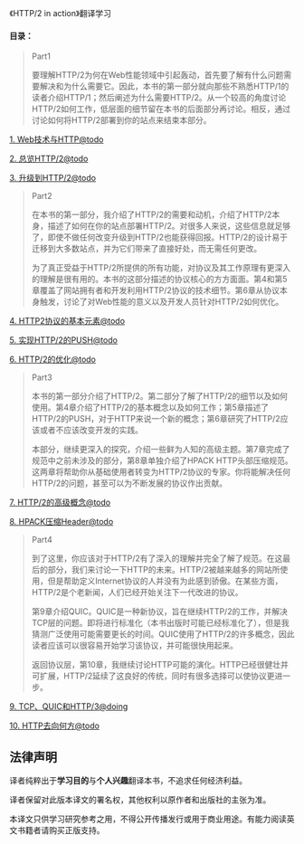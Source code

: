 《HTTP/2 in action》翻译学习

#### 目录：

> Part1
>
> 要理解HTTP/2为何在Web性能领域中引起轰动，首先要了解有什么问题需要解决和为什么需要它。因此，本书的第一部分就向那些不熟悉HTTP/1的读者介绍HTTP/1；然后阐述为什么需要HTTP/2。从一个较高的角度讨论HTTP/2如何工作，低层面的细节留在本书的后面部分再讨论。相反，通过讨论如何将HTTP/2部署到你的站点来结束本部分。

[1. Web技术与HTTP@todo](part1.moving_to_http2/1.web_technologies_and_http.md)

[2. 总览HTTP/2@todo](part1.moving_to_http2/2.the_road_to_http2.md)

[3. 升级到HTTP/2@todo](part1.moving_to_http2/3.upgrading_to_http2.md)

> Part2
>
> 在本书的第一部分，我介绍了HTTP/2的需要和动机，介绍了HTTP/2本身，描述了如何在你的站点部署HTTP/2。对很多人来说，这些信息就足够了，即使不做任何改变升级到HTTP/2也能获得回报。HTTP/2的设计易于迁移到大多数站点，并为它们带来了直接好处，而无需任何更改。
>
> 为了真正受益于HTTP/2所提供的所有功能，对协议及其工作原理有更深入的理解是很有用的。本书的这部分描述的协议核心的方方面面。第4和第5章覆盖了网站拥有者和开发利用HTTP/2协议的技术细节。第6章从协议本身触发，讨论了对Web性能的意义以及开发人员针对HTTP/2如何优化。

[4. HTTP2协议的基本元素@todo](part2.using_http2/4.http2_protocol_basics.md)

[5. 实现HTTP/2的PUSH@todo](part2.using_http2/5.implementing_http2_push.md)

[6. HTTP/2的优化@todo](part2.using_http2/6.optimizing_for_http2.md)

> Part3 
>
> 本书的第一部分介绍了HTTP/2。第二部分了解了HTTP/2的细节以及如何使用。第4章介绍了HTTP/2的基本概念以及如何工作；第5章描述了HTTP/2的PUSH，对于HTTP来说一个新的概念；第6章研究了HTTP/2应该或者不应该改变开发的实践。
>
> 本部分，继续更深入的探究，介绍一些鲜为人知的高级主题。第7章完成了规范中之前未涉及的部分，第8章单独介绍了HPACK HTTP头部压缩规范。这两章将帮助你从基础使用者转变为HTTP/2协议的专家。你将能解决任何HTTP/2的问题，甚至可以为不断发展的协议作出贡献。

[7. HTTP/2的高级概念@todo](part3.advanced_http2/7.advanced_http2_concepts.md)

[8. HPACK压缩Header@todo](part3.advanced_http2/8.hpack_hearder_compression.md)

> Part4
>
> 到了这里，你应该对于HTTP/2有了深入的理解并完全了解了规范。在这最后的部分，我们来讨论一下HTTP的未来。HTTP/2被越来越多的网站所使用，但是帮助定义Internet协议的人并没有为此感到骄傲。在某些方面，HTTP/2是个老新闻，人们已经开始关注下一代改进的协议。
>
> 第9章介绍QUIC。QUIC是一种新协议，旨在继续HTTP/2的工作，并解决TCP层的问题。即将进行标准化（本书出版时可能已经标准化了），但是我猜测广泛使用可能需要更长的时间。QUIC使用了HTTP/2的许多概念，因此读者应该可以很容易开始学习该协议，并可能很快用起来。
>
> 返回协议层，第10章，我继续讨论HTTP可能的演化。HTTP已经很健壮并可扩展，HTTP/2延续了这良好的传统，同时有很多选择可以使协议更进一步。

[9. TCP、QUIC和HTTP/3@doing](part4.the_future_of_http/9.tcp_quic_and_http3.md)

[10. HTTP去向何方@todo](part4.the_future_of_http/10.where_http_goes_from_here.md)

## 法律声明

译者纯粹出于**学习目的**与**个人兴趣**翻译本书，不追求任何经济利益。

译者保留对此版本译文的署名权，其他权利以原作者和出版社的主张为准。

本译文只供学习研究参考之用，不得公开传播发行或用于商业用途。有能力阅读英文书籍者请购买正版支持。